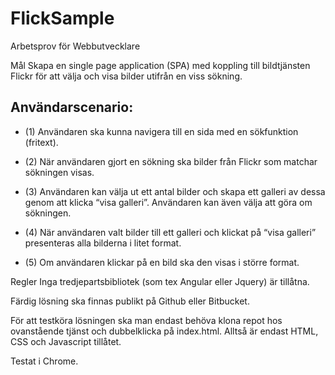 # FlickSample
Arbetsprov för Webbutvecklare

Mål Skapa en single page application (SPA) med koppling till bildtjänsten Flickr för att välja och visa bilder utifrån en viss sökning.

## Användarscenario:
* (1) Användaren ska kunna navigera till en sida med en sökfunktion (fritext).

* (2) När användaren gjort en sökning ska bilder från Flickr som matchar sökningen visas.

* (3) Användaren kan välja ut ett antal bilder och skapa ett galleri av dessa genom att klicka “visa galleri”. Användaren kan även välja att göra om sökningen.

* (4) När användaren valt bilder till ett galleri och klickat på “visa galleri” presenteras alla bilderna i litet format.

* (5) Om användaren klickar på en bild ska den visas i större format.


Regler Inga tredjepartsbibliotek (som tex Angular eller Jquery) är tillåtna.

Färdig lösning ska finnas publikt på Github eller Bitbucket.

För att testköra lösningen ska man endast behöva klona repot hos ovanstående tjänst och dubbelklicka på index.html. Alltså är endast HTML, CSS och Javascript tillåtet.

Testat i Chrome.
